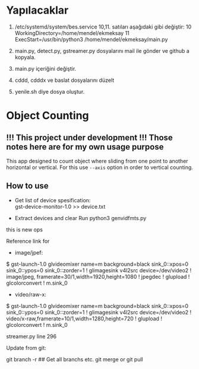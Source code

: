 # Yapılacaklar

1. /etc/systemd/system/bes.service 
    10,11. satıları aşağıdaki gibi değiştir: 
    10 WorkingDirectory=/home/mendel/ekmeksay
    11 ExecStart=/usr/bin/python3 /home/mendel/ekmeksay/main.py

2. main.py, detect.py, gstreamer.py dosyalarını mail ile gönder ve github a kopyala.

3. main.py içeriğini değiştir. 

4. cddd, cdddx ve baslat dosyalarını düzelt

5. yenile.sh diye dosya oluştur.



# Object Counting  

## !!! This project under development !!! Those notes here are for my own usage purpose

This app designed to count object where sliding from one point to another horizontal or vertical. For this use `--axis` option in order to vertical counting.

## How to use

- Get list of device spesification:  
    gst-device-monitor-1.0 >> device.txt

- Extract devices and clear Run
    python3 genvidfmts.py

this is new ops

Reference link for

- image/jpef:

$ gst-launch-1.0 glvideomixer name=m background=black sink_0::xpos=0 sink_0::ypos=0 sink_0::zorder=1 ! glimagesink v4l2src device=/dev/video2 ! image/jpeg, framerate=30/1,width=1920,height=1080 ! jpegdec ! glupload ! glcolorconvert ! m.sink_0

- video/raw-x:

$ gst-launch-1.0 glvideomixer name=m background=black sink_0::xpos=0 sink_0::ypos=0 sink_0::zorder=1 ! glimagesink v4l2src device=/dev/video2 ! video/x-raw,framerate=10/1,width=1280,height=720 !  glupload ! glcolorconvert ! m.sink_0

streamer.py line 296

Update from git:

git branch -r   ## Get all branchs etc.
git merge or git pull
